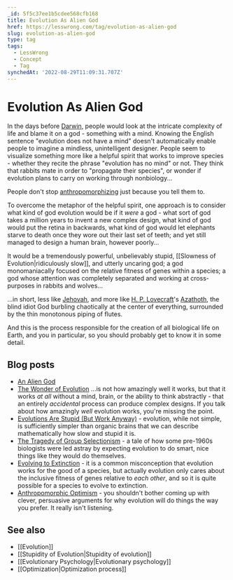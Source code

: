 ```yaml
---
_id: 5f5c37ee1b5cdee568cfb168
title: Evolution As Alien God
href: https://lesswrong.com/tag/evolution-as-alien-god
slug: evolution-as-alien-god
type: tag
tags:
  - LessWrong
  - Concept
  - Tag
synchedAt: '2022-08-29T11:09:31.707Z'
---
```

# Evolution As Alien God

In the days before [Darwin](https://en.wikipedia.org/wiki/Charles_Darwin), people would look at the intricate complexity of life and blame it on a god - something with a mind. Knowing the English sentence "evolution does not have a mind" doesn't automatically enable people to imagine a mindless, unintelligent designer. People seem to visualize something more like a helpful spirit that works to improve species - whether they recite the phrase "evolution has no mind" or not. They think that rabbits mate in order to "propagate their species", or wonder if evolution plans to carry on working through nonbiology...

People don't stop [anthropomorphizing](https://wiki.lesswrong.com/wiki/anthropomorphizing) just because you tell them to.

To overcome the metaphor of the helpful spirit, one approach is to consider what kind of god evolution would be if it _were_ a god - what sort of god takes a million years to invent a new complex design, what kind of god would put the retina in backwards, what kind of god would let elephants starve to death once they wore out their last set of teeth; and yet still managed to design a human brain, however poorly...

It would be a tremendously powerful, unbelievably stupid, [[Slowness of Evolution|ridiculously slow]], and utterly uncaring god; a god monomaniacally focused on the relative fitness of genes within a species; a god whose attention was completely separated and working at cross-purposes in rabbits and wolves...

...in short, less like [Jehovah](https://en.wikipedia.org/wiki/Jehovah), and more like [H. P. Lovecraft](https://en.wikipedia.org/wiki/H._P._Lovecraft)'s [Azathoth](https://en.wikipedia.org/wiki/Azathoth), the blind idiot God burbling chaotically at the center of everything, surrounded by the thin monotonous piping of flutes.

And this is the process responsible for the creation of all biological life on Earth, and you in particular, so you should probably get to know it in some detail.

## Blog posts

- [An Alien God](http://lesswrong.com/lw/kr/an_alien_god/)
- [The Wonder of Evolution](http://lesswrong.com/lw/ks/the_wonder_of_evolution/) ...is not how amazingly well it works, but that it works _at all_ without a mind, brain, or the ability to think abstractly - that an entirely _accidental_ process can produce complex designs. If you talk about how amazingly _well_ evolution works, you're missing the point.
- [Evolutions Are Stupid (But Work Anyway)](http://lesswrong.com/lw/kt/evolutions_are_stupid_but_work_anyway/) \- evolution, while not simple, is sufficiently simpler than organic brains that we can describe mathematically how slow and stupid it is.
- [The Tragedy of Group Selectionism](http://lesswrong.com/lw/kw/the_tragedy_of_group_selectionism/) \- a tale of how some pre-1960s biologists were led astray by expecting evolution to do smart, nice things like they would do themselves.
- [Evolving to Extinction](http://lesswrong.com/lw/l5/evolving_to_extinction/) \- it is a common misconception that evolution works for the good of a species, but actually evolution only cares about the inclusive fitness of genes relative to _each other_, and so it is quite possible for a species to evolve to extinction.
- [Anthropomorphic Optimism](http://lesswrong.com/lw/st/anthropomorphic_optimism/) \- you shouldn't bother coming up with clever, persuasive arguments for why evolution will do things the way you prefer. It really isn't listening.

## See also

- [[Evolution]]
- [[Stupidity of Evolution|Stupidity of evolution]]
- [[Evolutionary Psychology|Evolutionary psychology]]
- [[Optimization|Optimization process]]